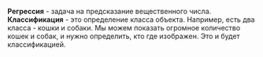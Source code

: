 **Регрессия** - задача на предсказание вещественного числа.  
**Классификация** - это определение класса объекта. Например, есть два класса - кошки и собаки. Мы можем показать огромное количество кошек и собак, и нужно определить, кто где изображен. Это и будет классификацией.